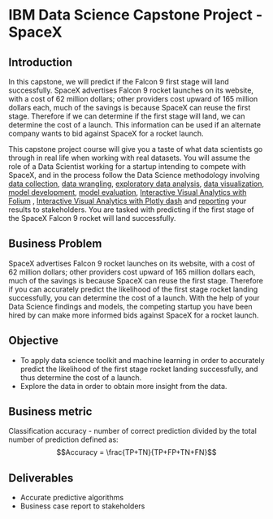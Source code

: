 # IBM Data Science Capstone Project - SpaceX

## Introduction

In this capstone, we will predict if the Falcon 9 first stage will land successfully. SpaceX advertises Falcon 9 rocket launches on its website, with a cost of 62 million dollars; other providers cost upward of 165 million dollars each, much of the savings is because SpaceX can reuse the first stage. Therefore if we can determine if the first stage will land, we can determine the cost of a launch. This information can be used if an alternate company wants to bid against SpaceX for a rocket launch. 

This capstone project course will give you a taste of what data scientists go through in real life when working with real datasets. You will assume the role of a Data Scientist working for a startup intending to compete with SpaceX, and in the process follow the Data Science methodology involving [data collection](https://github.com/srushtishimpi/IBM-Data-Science-Capstone-SpaceX/blob/main/1_spacex_Data_Collection_API.ipynb), [data wrangling](https://github.com/srushtishimpi/IBM-Data-Science-Capstone-SpaceX/blob/main/3_spacex_Data_Wrangling.ipynb), [exploratory data analysis](https://github.com/srushtishimpi/IBM-Data-Science-Capstone-SpaceX/blob/main/4_SpaceX_EDA_with_SQL.ipynb), [data visualization](https://github.com/srushtishimpi/IBM-Data-Science-Capstone-SpaceX/blob/main/5_SpaceX_EDA_with_Visualization.ipynb), [model development](https://github.com/chuksoo/IBM-Data-Science-Capstone-SpaceX/blob/main/Machine%20Learning%20Prediction.ipynb), [model evaluation](https://github.com/srushtishimpi/IBM-Data-Science-Capstone-SpaceX/blob/main/7_SpaceX_Machine%20Learning%20Prediction_Part_5.ipynb), [Interactive Visual Analytics with Folium](https://github.com/srushtishimpi/IBM-Data-Science-Capstone-SpaceX/blob/main/6_SpaceX_Interactive_Visual_Analytics_with_Folium%20lab.ipynb) , [Interactive Visual Analytics with Plotly dash](https://github.com/srushtishimpi/IBM-Data-Science-Capstone-SpaceX/blob/main/spacex_dash_app.py) and [reporting](https://github.com/srushtishimpi/IBM-Data-Science-Capstone-SpaceX/blob/main/srushtishimpi-ds-capstone-coursera.pdf) your results to stakeholders. You are tasked with predicting if the first stage of the SpaceX Falcon 9 rocket will land successfully. 

## Business Problem
SpaceX advertises Falcon 9 rocket launches on its website, with a cost of 62 million dollars; other providers cost upward of 165 million dollars each, much of the savings is because SpaceX can reuse the first stage. Therefore if you can accurately predict the likelihood of the first stage rocket landing successfully, you can determine the cost of a launch. With the help of your Data Science findings and models, the competing startup you have been hired by can make more informed bids against SpaceX for a rocket launch. 

## Objective
- To apply data science toolkit and machine learning in order to accurately predict the likelihood of the first stage rocket landing successfully, and thus determine the cost of a launch.
- Explore the data in order to obtain more insight from the data.

## Business metric
Classification accuracy - number of correct prediction divided by the total number of prediction defined as:
$$Accuracy = \frac{TP+TN}{TP+FP+TN+FN}$$


## Deliverables
- Accurate predictive algorithms
- Business case report to stakeholders
